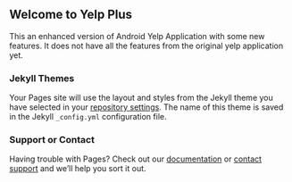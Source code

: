 ## Welcome to Yelp Plus

This an enhanced version of Android Yelp Application with some new features.
It does not have all the features from the original yelp application yet.

### Jekyll Themes

Your Pages site will use the layout and styles from the Jekyll theme you have selected in your [repository settings](https://github.com/Dom07/YelpPlus/settings). The name of this theme is saved in the Jekyll `_config.yml` configuration file.

### Support or Contact

Having trouble with Pages? Check out our [documentation](https://help.github.com/categories/github-pages-basics/) or [contact support](https://github.com/contact) and we’ll help you sort it out.
